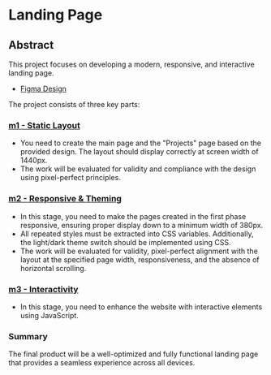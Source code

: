 # Landing Page

## Abstract

This project focuses on developing a modern, responsive, and interactive landing page.

- [Figma Design](#TODO)

The project consists of three key parts:

### [m1 - Static Layout](./m1/README.md)

- You need to create the main page and the "Projects" page based on the provided design. The layout should display correctly at screen width of 1440px.
- The work will be evaluated for validity and compliance with the design using pixel-perfect principles.

### [m2 - Responsive & Theming](./m2/README.md)

- In this stage, you need to make the pages created in the first phase responsive, ensuring proper display down to a minimum width of 380px.
- All repeated styles must be extracted into CSS variables. Additionally, the light/dark theme switch should be implemented using CSS.
- The work will be evaluated for validity, pixel-perfect alignment with the layout at the specified page width, responsiveness, and the absence of horizontal scrolling.

### [m3 - Interactivity](./m3/README.md)

- In this stage, you need to enhance the website with interactive elements using JavaScript.

### Summary

The final product will be a well-optimized and fully functional landing page that provides a seamless experience across all devices.
